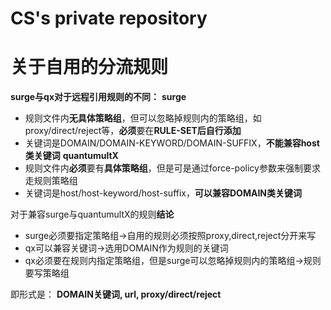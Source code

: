 # CS's private repository

# 关于自用的分流规则
**surge与qx对于远程引用规则的不同：**
**surge**
- 规则文件内**无具体策略组**，但可以忽略掉规则内的策略组，如proxy/direct/reject等，**必须**要在**RULE-SET后自行添加**
- 关键词是DOMAIN/DOMAIN-KEYWORD/DOMAIN-SUFFIX，**不能兼容host类关键词**
**quantumultX**
- 规则文件内**必须**要有**具体策略组**，但是可是通过force-policy参数来强制要求走规则策略组
- 关键词是host/host-keyword/host-suffix，**可以兼容DOMAIN类关键词**

对于兼容surge与quantumultX的规则**结论**
- surge必须要指定策略组->自用的规则必须按照proxy,direct,reject分开来写
- qx可以兼容关键词->选用DOMAIN作为规则的关键词
- qx必须要在规则内指定策略组，但是surge可以忽略掉规则内的策略组->规则要写策略组

即形式是：
        **DOMAIN关键词, url, proxy/direct/reject**
